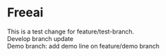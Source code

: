 
# Freeai

This is a test change for feature/test-branch.  
Develop branch update  
Demo branch: add demo line on feature/demo branch
